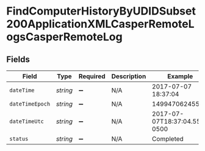 # FindComputerHistoryByUDIDSubset200ApplicationXMLCasperRemoteLogsCasperRemoteLog


## Fields

| Field                        | Type                         | Required                     | Description                  | Example                      |
| ---------------------------- | ---------------------------- | ---------------------------- | ---------------------------- | ---------------------------- |
| `dateTime`                   | *string*                     | :heavy_minus_sign:           | N/A                          | 2017-07-07 18:37:04          |
| `dateTimeEpoch`              | *string*                     | :heavy_minus_sign:           | N/A                          | 1499470624555                |
| `dateTimeUtc`                | *string*                     | :heavy_minus_sign:           | N/A                          | 2017-07-07T18:37:04.555-0500 |
| `status`                     | *string*                     | :heavy_minus_sign:           | N/A                          | Completed                    |